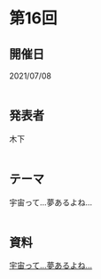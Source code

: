 # 第16回  
## 開催日  
2021/07/08  
<br>

## 発表者  
木下  
<br>

## テーマ  
宇宙って...夢あるよね...  
<br>

## 資料  
[宇宙って...夢あるよね...](https://tachibanahajime.github.io/group/no16/no16.pdf "第16回")  
<br>